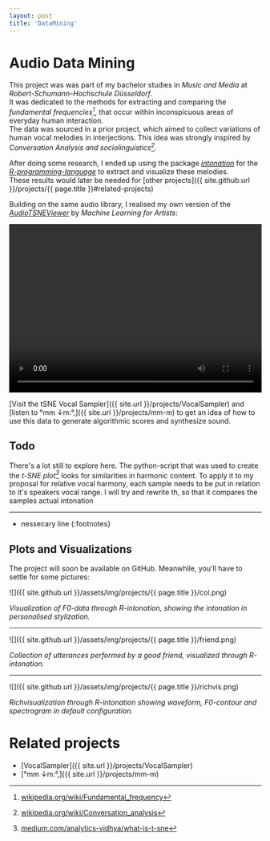 ```yaml
---
layout: post
title: 'DataMining'
---
```


# Audio Data Mining

This project was was part of my bachelor studies in *Music and Media* at *Robert-Schumann-Hochschule Düsseldorf*.  
It was dedicated to the methods for extracting and comparing the *fundamental frequencies[^f0]*, that occur within inconspicuous areas of everyday human interaction.  
The data was sourced in a prior project, which aimed to collect variations of human vocal melodies in interjections. This idea was strongly inspired by *Conversation Analysis and sociolinguistics[^ca]*.  

After doing some research, I ended up using the package [*intonation*](https://github.com/usagi5886/intonation) for the [*R-programming-language*](https://www.r-project.org/) to extract and visualize these melodies.  
These results would later be needed for [other projects]({{ site.github.url }}/projects/{{ page.title }}#related-projects) 

Building on the same audio library, I realised my own version of the [*AudioTSNEViewer*](https://ml4a.github.io/guides/AudioTSNEViewer/) by *Machine Learning for Artists*:

<video width="100%" height="336" controls>
  <source src="{{ site.url }}/assets/vid/projects/{{page.title}}/tsne.mp4" type="video/mp4">
</video>  

[Visit the tSNE Vocal Sampler]({{ site.url }}/projects/VocalSampler) and [listen to °mm ↓m​:​°​,]({{ site.url }}/projects/mm-m) to get an idea of how to use this data to generate algorithmic scores and synthesize sound. 

## Todo

There's a lot still to explore here. 
The python-script that was used to create the *t-SNE plot[^tsne]* looks for similarities in harmonic content. 
To apply it to my proposal for relative vocal harmony, each sample needs to be put in relation to it's speakers vocal range. 
I will try and rewrite th, so that it compares the samples actual intonation

---
* nessecary line
{:footnotes}

[^f0]: [wikipedia.org/wiki/Fundamental_frequency](https://en.wikipedia.org/wiki/Fundamental_frequency)
[^ca]: [wikipedia.org/wiki/Conversation_analysis](https://en.wikipedia.org/wiki/Conversation_analysis)
[^tsne]: [medium.com/analytics-vidhya/what-is-t-sne](https://medium.com/analytics-vidhya/what-is-t-sne-37bfb920e431)

## Plots and Visualizations

The project will soon be available on GitHub. Meanwhile, you'll have to settle for some pictures:

![]({{ site.github.url }}/assets/img/projects/{{ page.title }}/col.png)

*Visualization of F0-data through R-intonation, showing the intonation in personalised stylization.*

---

![]({{ site.github.url }}/assets/img/projects/{{ page.title }}/friend.png)

*Collection of utterances performed by a good friend, visualized through R-intonation.*

---

![]({{ site.github.url }}/assets/img/projects/{{ page.title }}/richvis.png)

*Richvisualization through R-intonation showing waveform, F0-contour and spectrogram in default configuration.*


<!--- [GitHub-repostitory](https://github.com/FunctionalJerk/audio-DataMining) --->

# Related projects 
- [VocalSampler]({{ site.url }}/projects/VocalSampler)
- [°mm ↓m​:​°​,]({{ site.url }}/projects/mm-m)
